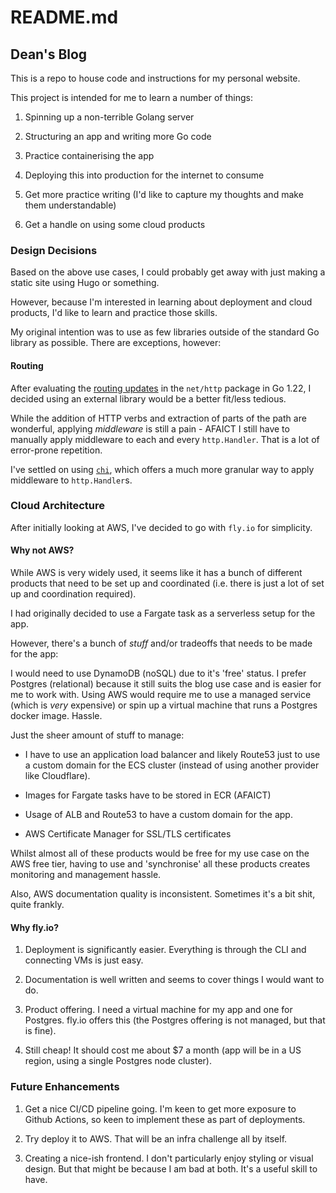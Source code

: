 # README.md

## Dean's Blog

This is a repo to house code and instructions for my personal website. 

This project is intended for me to learn a number of things:

1. Spinning up a non-terrible Golang server

2. Structuring an app and writing more Go code

3. Practice containerising the app

4. Deploying this into production for the internet to consume

5. Get more practice writing (I'd like to capture my thoughts and make them understandable)

6. Get a handle on using some cloud products

### Design Decisions

Based on the above use cases, I could probably get away with just making a static site using Hugo or something.

However, because I'm interested in learning about deployment and cloud products, I'd like to learn and practice those skills. 

My original intention was to use as few libraries outside of the standard Go library as possible. There are exceptions, however:

#### Routing
After evaluating the [routing updates](https://go.dev/blog/routing-enhancements) in the `net/http` package in Go 1.22, I decided using an external library would be a better fit/less tedious.

While the addition of HTTP verbs and extraction of parts of the path are wonderful, applying _middleware_ is still a pain - AFAICT I still have to manually apply middleware to each and every `http.Handler`. That is a lot of error-prone repetition. 

I've settled on using [`chi`](https://github.com/go-chi/chi), which offers a much more granular way to apply middleware to `http.Handler`s.

### Cloud Architecture

After initially looking at AWS, I've decided to go with `fly.io` for simplicity.

#### Why not AWS?
While AWS is very widely used, it seems like it has a bunch of different products that need to be set up and coordinated (i.e. there is just a lot of set up and coordination required).

I had originally decided to use a Fargate task as a serverless setup for the app.

However, there's a bunch of _stuff_ and/or tradeoffs that needs to be made for the app:

I would need to use DynamoDB (noSQL) due to it's 'free' status. I prefer Postgres (relational) because it still suits the blog use case and is easier for me to work with. Using AWS would require me to use a managed service (which is _very_ expensive) or spin up a virtual machine that runs a Postgres docker image. Hassle.

Just the sheer amount of stuff to manage:
- I have to use an application load balancer and likely Route53 just to use a custom domain for the ECS cluster (instead of using another provider like Cloudflare).

- Images for Fargate tasks have to be stored in ECR (AFAICT)

- Usage of ALB and Route53 to have a custom domain for the app.

- AWS Certificate Manager for SSL/TLS certificates

Whilst almost all of these products would be free for my use case on the AWS free tier, having to use and 'synchronise' all these products creates monitoring and management hassle.

Also, AWS documentation quality is inconsistent. Sometimes it's a bit shit, quite frankly.

#### Why fly.io?

1. Deployment is significantly easier. Everything is through the CLI and connecting VMs is just easy.

2. Documentation is well written and seems to cover things I would want to do.

3. Product offering. I need a virtual machine for my app and one for Postgres. fly.io offers this (the Postgres offering is not managed, but that is fine).

4. Still cheap! It should cost me about $7 a month (app will be in a US region, using a single Postgres node cluster).

### Future Enhancements

1. Get a nice CI/CD pipeline going. I'm keen to get more exposure to Github Actions, so keen to implement these as part of deployments.

2. Try deploy it to AWS. That will be an infra challenge all by itself.

3. Creating a nice-ish frontend. I don't particularly enjoy styling or visual design. But that might be because I am bad at both. It's a useful skill to have.
